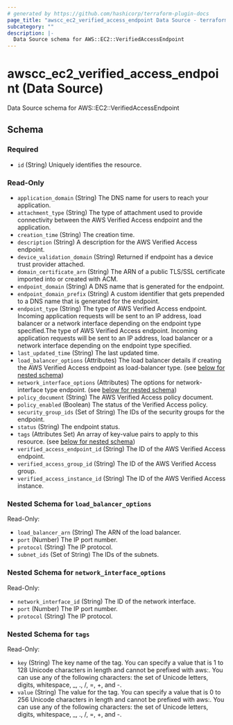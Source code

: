 ```yaml
---
# generated by https://github.com/hashicorp/terraform-plugin-docs
page_title: "awscc_ec2_verified_access_endpoint Data Source - terraform-provider-awscc"
subcategory: ""
description: |-
  Data Source schema for AWS::EC2::VerifiedAccessEndpoint
---
```


# awscc_ec2_verified_access_endpoint (Data Source)

Data Source schema for AWS::EC2::VerifiedAccessEndpoint



<!-- schema generated by tfplugindocs -->
## Schema

### Required

- `id` (String) Uniquely identifies the resource.

### Read-Only

- `application_domain` (String) The DNS name for users to reach your application.
- `attachment_type` (String) The type of attachment used to provide connectivity between the AWS Verified Access endpoint and the application.
- `creation_time` (String) The creation time.
- `description` (String) A description for the AWS Verified Access endpoint.
- `device_validation_domain` (String) Returned if endpoint has a device trust provider attached.
- `domain_certificate_arn` (String) The ARN of a public TLS/SSL certificate imported into or created with ACM.
- `endpoint_domain` (String) A DNS name that is generated for the endpoint.
- `endpoint_domain_prefix` (String) A custom identifier that gets prepended to a DNS name that is generated for the endpoint.
- `endpoint_type` (String) The type of AWS Verified Access endpoint. Incoming application requests will be sent to an IP address, load balancer or a network interface depending on the endpoint type specified.The type of AWS Verified Access endpoint. Incoming application requests will be sent to an IP address, load balancer or a network interface depending on the endpoint type specified.
- `last_updated_time` (String) The last updated time.
- `load_balancer_options` (Attributes) The load balancer details if creating the AWS Verified Access endpoint as load-balancer type. (see [below for nested schema](#nestedatt--load_balancer_options))
- `network_interface_options` (Attributes) The options for network-interface type endpoint. (see [below for nested schema](#nestedatt--network_interface_options))
- `policy_document` (String) The AWS Verified Access policy document.
- `policy_enabled` (Boolean) The status of the Verified Access policy.
- `security_group_ids` (Set of String) The IDs of the security groups for the endpoint.
- `status` (String) The endpoint status.
- `tags` (Attributes Set) An array of key-value pairs to apply to this resource. (see [below for nested schema](#nestedatt--tags))
- `verified_access_endpoint_id` (String) The ID of the AWS Verified Access endpoint.
- `verified_access_group_id` (String) The ID of the AWS Verified Access group.
- `verified_access_instance_id` (String) The ID of the AWS Verified Access instance.

<a id="nestedatt--load_balancer_options"></a>
### Nested Schema for `load_balancer_options`

Read-Only:

- `load_balancer_arn` (String) The ARN of the load balancer.
- `port` (Number) The IP port number.
- `protocol` (String) The IP protocol.
- `subnet_ids` (Set of String) The IDs of the subnets.


<a id="nestedatt--network_interface_options"></a>
### Nested Schema for `network_interface_options`

Read-Only:

- `network_interface_id` (String) The ID of the network interface.
- `port` (Number) The IP port number.
- `protocol` (String) The IP protocol.


<a id="nestedatt--tags"></a>
### Nested Schema for `tags`

Read-Only:

- `key` (String) The key name of the tag. You can specify a value that is 1 to 128 Unicode characters in length and cannot be prefixed with aws:. You can use any of the following characters: the set of Unicode letters, digits, whitespace, _, ., /, =, +, and -.
- `value` (String) The value for the tag. You can specify a value that is 0 to 256 Unicode characters in length and cannot be prefixed with aws:. You can use any of the following characters: the set of Unicode letters, digits, whitespace, _, ., /, =, +, and -.
